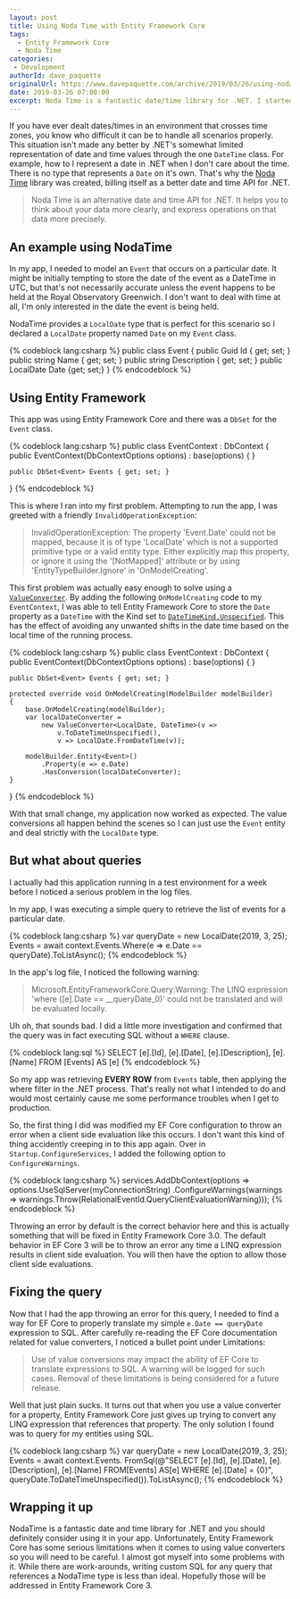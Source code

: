 ```yaml
---
layout: post
title: Using Noda Time with Entity Framework Core
tags:
  - Entity Framework Core
  - Noda Time
categories:
 - Development
authorId: dave_paquette
originalUrl: https://www.davepaquette.com/archive/2019/03/26/using-noda-time-with-ef-core.aspx
date: 2019-03-26 07:00:00
excerpt: Noda Time is a fantastic date/time library for .NET. I started using it recently and it really simplified the logic around handling dates. Unfortunately, I ran in to some problems with using Noda Time together with Entity Framework Core.
---
```

If you have ever dealt dates/times in an environment that crosses time zones, you know who difficult it can be to handle all scenarios properly. This situation isn't made any better by .NET's somewhat limited representation of date and time values through the one `DateTime` class. For example, how to I represent a date in .NET when I don't care about the time. There is no type that represents a `Date` on it's own. That's why the [Noda Time](https://nodatime.org/) library was created, billing itself as a better date and time API for .NET.

> Noda Time is an alternative date and time API for .NET. It helps you to think about your data more clearly, and express operations on that data more precisely.

## An example using NodaTime

In my app, I needed to model an `Event` that occurs on a particular date. It might be initially tempting to store the date of the event as a DateTime in UTC, but that's not necessarily accurate unless the event happens to be held at the Royal Observatory Greenwich. I don't want to deal with time at all, I'm only interested in the date the event is being held. 

NodaTime provides a `LocalDate` type that is perfect for this scenario so I declared a `LocalDate` property named `Date` on my `Event` class.

{% codeblock lang:csharp %}
public class Event
{
    public Guid Id { get; set; }
    public string Name { get; set; }
    public string Description { get; set; }
    public LocalDate Date {get; set;}
}
{% endcodeblock %}

## Using Entity Framework

This app was using Entity Framework Core and there was a `DbSet` for the `Event` class.

{% codeblock lang:csharp %}
public class EventContext : DbContext
{
    public EventContext(DbContextOptions<EventContext> options) : base(options)
    {
    }

    public DbSet<Event> Events { get; set; }
}
{% endcodeblock %}

This is where I ran into my first problem. Attempting to run the app, I was greeted with a friendly `InvalidOperationException`:

> InvalidOperationException: The property 'Event.Date' could not be mapped, because it is of type 'LocalDate' which is not a supported primitive type or a valid entity type. Either explicitly map this property, or ignore it using the '[NotMapped]' attribute or by using 'EntityTypeBuilder.Ignore' in 'OnModelCreating'.

This first problem was actually easy enough to solve using a [`ValueConverter`](https://docs.microsoft.com/ef/core/modeling/value-conversions). By adding the following `OnModelCreating` code to my `EventContext`, I was able to tell Entity Framework Core to store the `Date` property as a `DateTime` with the Kind set to [`DateTimeKind.Unspecified`](https://docs.microsoft.com/dotnet/api/system.datetimekind#System_DateTimeKind_Unspecified). This has the effect of avoiding any unwanted shifts in the date time based on the local time of the running process. 

{% codeblock lang:csharp %}
public class EventContext : DbContext
{
    public EventContext(DbContextOptions<EventContext> options) : base(options)
    {
    }

    public DbSet<Event> Events { get; set; }

    protected override void OnModelCreating(ModelBuilder modelBuilder)
    {
        base.OnModelCreating(modelBuilder);
        var localDateConverter = 
            new ValueConverter<LocalDate, DateTime>(v =>  
                v.ToDateTimeUnspecified(), 
                v => LocalDate.FromDateTime(v));

        modelBuilder.Entity<Event>()
            .Property(e => e.Date)
            .HasConversion(localDateConverter);
    }
}
{% endcodeblock %}

With that small change, my application now worked as expected. The value conversions all happen behind the scenes so I can just use the `Event` entity and deal strictly with the `LocalDate` type.

## But what about queries
I actually had this application running in a test environment for a week before I noticed a serious problem in the log files.

In my app, I was executing a simple query to retrieve the list of events for a particular date.

{% codeblock lang:csharp %}
var queryDate = new LocalDate(2019, 3, 25);
Events = await context.Events.Where(e => e.Date == queryDate).ToListAsync();
{% endcodeblock %}

In the app's log file, I noticed the following warning:

> Microsoft.EntityFrameworkCore.Query:Warning: The LINQ expression 'where ([e].Date == __queryDate_0)' could not be translated and will be evaluated locally.

Uh oh, that sounds bad. I did a little more investigation and confirmed that the query was in fact executing SQL without a `WHERE` clause.

{% codeblock lang:sql %}
SELECT [e].[Id], [e].[Date], [e].[Description], [e].[Name]
FROM [Events] AS [e]
{% endcodeblock %}

So my app was retrieving **EVERY ROW** from `Events` table, then applying the where filter in the .NET process. That's really not what I intended to do and would most certainly cause me some performance troubles when I get to production.

So, the first thing I did was modified my EF Core configuration to throw an error when a client side evaluation like this occurs. I don't want this kind of thing accidently creeping in to this app again. Over in `Startup.ConfigureServices`, I added the following option to `ConfigureWarnings`. 

{% codeblock lang:csharp %}
services.AddDbContext<EventContext>(options =>
        options.UseSqlServer(myConnectionString)
        .ConfigureWarnings(warnings => 
            warnings.Throw(RelationalEventId.QueryClientEvaluationWarning)));
{% endcodeblock %}

Throwing an error by default is the correct behavior here and this is actually something that will be fixed in Entity Framework Core 3.0. The default behavior in EF Core 3 will be to throw an error any time a LINQ expression results in client side evaluation. You will then have the option to allow those client side evaluations. 

## Fixing the query
Now that I had the app throwing an error for this query, I needed to find a way for EF Core to properly translate my simple `e.Date == queryDate` expression to SQL. After carefully re-reading the EF Core documentation related for value converters, I noticed a bullet point under Limitations:

> Use of value conversions may impact the ability of EF Core to translate expressions to SQL. A warning will be logged for such cases. Removal of these limitations is being considered for a future release.

Well that just plain sucks. It turns out that when you use a value converter for a property, Entity Framework Core just gives up trying to convert any LINQ expression that references that property. The only solution I found was to query for my entities using SQL.

{% codeblock lang:csharp %}
var queryDate = new LocalDate(2019, 3, 25);
Events = await context.Events.
    FromSql(@"SELECT [e].[Id], [e].[Date], [e].[Description], [e].[Name]
FROM[Events] AS[e]
WHERE [e].[Date] = {0}", queryDate.ToDateTimeUnspecified()).ToListAsync();
{% endcodeblock %}

## Wrapping it up
NodaTime is a fantastic date and time library for .NET and you should definitely consider using it in your app. Unfortunately, Entity Framework Core has some serious limitations when it comes to using value converters so you will need to be careful. I almost got myself into some problems with it. While there are work-arounds, writing custom SQL for any query that references a NodaTime type is less than ideal. Hopefully those will be addressed in Entity Framework Core 3.  